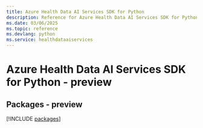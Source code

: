 ```yaml
---
title: Azure Health Data AI Services SDK for Python
description: Reference for Azure Health Data AI Services SDK for Python
ms.date: 03/06/2025
ms.topic: reference
ms.devlang: python
ms.service: healthdataaiservices
---
```

# Azure Health Data AI Services SDK for Python - preview
## Packages - preview
[!INCLUDE [packages](health-data-ai-services-index.md)]